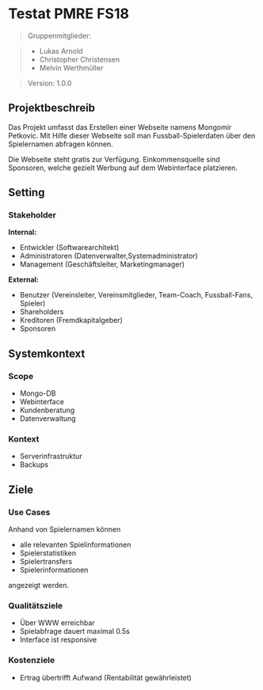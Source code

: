# Testat PMRE FS18

> Gruppenmitglieder:

> * Lukas Arnold
> * Christopher Christensen
> * Melvin Werthmüller

> Version: 1.0.0

## Projektbeschreib
Das Projekt umfasst das Erstellen einer Webseite namens Mongomir Petkovic. Mit Hilfe dieser Webseite soll man Fussball-Spielerdaten über den Spielernamen abfragen können.

Die Webseite steht gratis zur Verfügung. Einkommensquelle sind Sponsoren, welche gezielt Werbung auf dem Webinterface platzieren.

## Setting

### Stakeholder

**Internal:**


* Entwickler (Softwarearchitekt)
* Administratoren (Datenverwalter,Systemadministrator)
* Management (Geschäftsleiter, Marketingmanager)

**External:**

* Benutzer (Vereinsleiter, Vereinsmitglieder, Team-Coach, Fussball-Fans, Spieler)
* Shareholders
* Kreditoren (Fremdkapitalgeber)
* Sponsoren

## Systemkontext

### Scope

* Mongo-DB
* Webinterface
* Kundenberatung
* Datenverwaltung

### Kontext

* Serverinfrastruktur
* Backups

## Ziele

### Use Cases

Anhand von Spielernamen können 

* alle relevanten Spielinformationen 
* Spielerstatistiken
* Spielertransfers
* Spielerinformationen

angezeigt werden.

### Qualitätsziele

* Über WWW erreichbar
* Spielabfrage dauert maximal 0.5s
* Interface ist responsive

### Kostenziele

* Ertrag übertrifft Aufwand (Rentabilität gewährleistet)